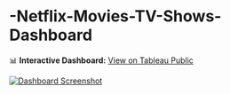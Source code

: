 # -Netflix-Movies-TV-Shows-Dashboard
📊 **Interactive Dashboard:** [View on Tableau Public](https://public.tableau.com/app/profile/tithi.ghosh4025/viz/NetflixMoviesTvShowsDashboard/NETFLIX)

[![Dashboard Screenshot](netflix_dashboard.png)](https://public.tableau.com/app/profile/tithi.ghosh4025/viz/NetflixMoviesTvShowsDashboard/NETFLIX)
